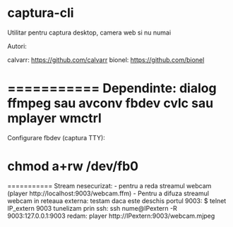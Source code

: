captura-cli
===========

Utilitar pentru captura desktop, camera web si nu numai

Autori:

calvarr: https://github.com/calvarr
bionel: https://github.com/bionel

===========
Dependinte:
	dialog
	ffmpeg sau avconv
	fbdev
	cvlc sau mplayer
	wmctrl
===========
Configurare fbdev (captura TTY):
# chmod a+rw /dev/fb0

===========
Stream nesecurizat:
	- pentru a reda streamul webcam (player http://localhost:9003/webcam.ffm)
	- Pentru a difuza streamul webcam in reteaua externa:
	testam daca este deschis portul 9003:
$ telnet IP_extern 9003
	tunelizam prin ssh:
ssh nume@IPextern -R 9003:127.0.0.1:9003
	redam:
player http://IPextern:9003/webcam.mjpeg

